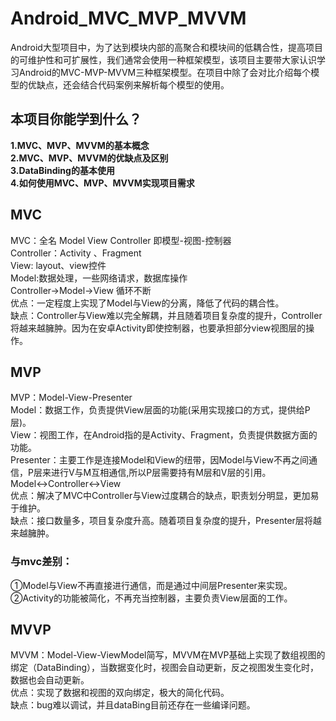 # Android_MVC_MVP_MVVM
Android大型项目中，为了达到模块内部的高聚合和模块间的低耦合性，提高项目的可维护性和可扩展性，我们通常会使用一种框架模型，该项目主要带大家认识学习Android的MVC-MVP-MVVM三种框架模型。在项目中除了会对比介绍每个模型的优缺点，还会结合代码案例来解析每个模型的使用。

## 本项目你能学到什么？
 **1.MVC、MVP、MVVM的基本概念**<br />
 **2.MVC、MVP、MVVM的优缺点及区别**<br />
 **3.DataBinding的基本使用**<br />
 **4.如何使用MVC、MVP、MVVM实现项目需求**

## MVC
MVC：全名 Model View Controller 即模型-视图-控制器<br />
Controller：Activity 、Fragment<br />
View: layout、view控件<br />
Model:数据处理，一些网络请求，数据库操作<br />
Controller->Model->View 循环不断<br />
优点：一定程度上实现了Model与View的分离，降低了代码的耦合性。<br />
缺点：Controller与View难以完全解耦，并且随着项目复杂度的提升，Controller将越来越臃肿。因为在安卓Activity即使控制器，也要承担部分view视图层的操作。

## MVP
MVP：Model-View-Presenter<br />
Model：数据工作，负责提供View层面的功能(采用实现接口的方式，提供给P层)。<br />
View：视图工作，在Android指的是Activity、Fragment，负责提供数据方面的功能。<br />
Presenter：主要工作是连接Model和View的纽带，因Model与View不再之间通信，P层来进行V与M互相通信,所以P层需要持有M层和V层的引用。<br />
Model↔Controller↔View<br />
优点：解决了MVC中Controller与View过度耦合的缺点，职责划分明显，更加易于维护。<br />
缺点：接口数量多，项目复杂度升高。随着项目复杂度的提升，Presenter层将越来越臃肿。
### 与mvc差别：
①Model与View不再直接进行通信，而是通过中间层Presenter来实现。<br />
②Activity的功能被简化，不再充当控制器，主要负责View层面的工作。

## MVVP
 MVVM：Model-View-ViewModel简写，MVVM在MVP基础上实现了数组视图的绑定（DataBinding），当数据变化时，视图会自动更新，反之视图发生变化时，数据也会自动更新。<br />
 优点：实现了数据和视图的双向绑定，极大的简化代码。<br />
 缺点：bug难以调试，并且dataBing目前还存在一些编译问题。